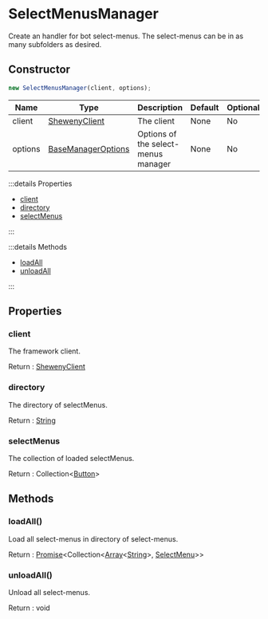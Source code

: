 # SelectMenusManager

Create an handler for bot select-menus. The select-menus can be in as many subfolders as desired.

## Constructor

```js
new SelectMenusManager(client, options);
```

| Name    | Type                                                                  | Description                         | Default | Optional |
| ------- | --------------------------------------------------------------------- | ----------------------------------- | ------- | -------- |
| client  | [ShewenyClient](./ShewenyClient.md)                                   | The client                          | None    | No       |
| options | [BaseManagerOptions](../typedef/ManagerOptions.md#BaseManagerOptions) | Options of the select-menus manager | None    | No       |

:::details Properties

- [client](#client)
- [directory](#directory)
- [selectMenus](#selectMenus)

:::

:::details Methods

- [loadAll](#loadall)
- [unloadAll](#unloadall)

:::

## Properties

### client

The framework client.

Return : [ShewenyClient](../client/ShewenyClient.md)

### directory

The directory of selectMenus.

Return : [String](https://developer.mozilla.org/en-US/docs/Web/JavaScript/Reference/Global_Objects/String)

### selectMenus

The collection of loaded selectMenus.

Return : Collection<[Button](../structures/Button.md)>

## Methods

### loadAll()

Load all select-menus in directory of select-menus.

Return : [Promise](https://developer.mozilla.org/docs/Web/JavaScript/Reference/Global_Objects/Promise)\<Collection\<[Array](https://developer.mozilla.org/docs/Web/JavaScript/Reference/Global_Objects/Array)\<[String](https://developer.mozilla.org/docs/Web/JavaScript/Reference/Global_Objects/String)>, [SelectMenu](../structures/SelectMenu.md)>>

### unloadAll()

Unload all select-menus.

Return : void

